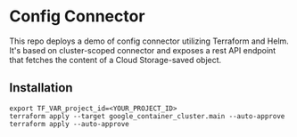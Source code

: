 # Config Connector

This repo deploys a demo of config connector utilizing Terraform and Helm. It's based on cluster-scoped connector and exposes a rest API endpoint that fetches the content of a Cloud Storage-saved object.

## Installation

```
export TF_VAR_project_id=<YOUR_PROJECT_ID>
terraform apply --target google_container_cluster.main --auto-approve
terraform apply --auto-approve
```
